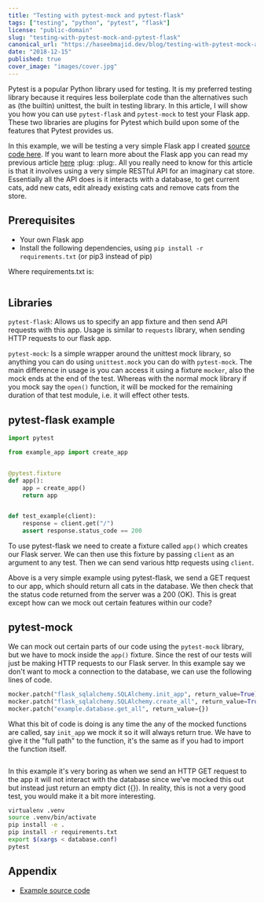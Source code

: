 ```yaml
---
title: "Testing with pytest-mock and pytest-flask"
tags: ["testing", "python", "pytest", "flask"]
license: "public-domain"
slug: "testing-with-pytest-mock-and-pytest-flask"
canonical_url: "https://haseebmajid.dev/blog/testing-with-pytest-mock-and-pytest-flask"
date: "2018-12-15"
published: true
cover_image: "images/cover.jpg"
---
```


Pytest is a popular Python library used for testing. It is my preferred testing library because it requires less boilerplate code than the alternatives such as (the builtin) unittest, the built in testing library.
In this article, I will show you how you can use `pytest-flask` and `pytest-mock` to test your Flask app. These two
libraries are plugins for Pytest which build upon some of the features that Pytest provides us.

In this example, we will be testing a very simple Flask app I created [source code here](https://gitlab.com/hmajid2301/articles/-/tree/master/9.%20Testing%20with%20pytest-mock%20and%20pytest-flask/source_code).
If you want to learn more about the Flask app you can read my previous article [here](/blog/simple-app-flask-sqlalchemy-and-docker/) :plug: :plug:.
All you really need to know for this article is that it involves using a very simple RESTful API for an imaginary cat store. Essentially all the API does is it interacts with a database,
to get current cats, add new cats, edit already existing cats and remove cats from the store.

## Prerequisites

- Your own Flask app
- Install the following dependencies, using `pip install -r requirements.txt` (or pip3 instead of pip)

Where requirements.txt is:

```text:title=requirements.txt file=./source_code/requirements.txt

```

## Libraries

`pytest-flask`: Allows us to specify an app fixture and then send API requests with this app. Usage is similar to `requests` library, when sending HTTP requests to our flask app.

`pytest-mock`: Is a simple wrapper around the unittest mock library, so anything you can do using `unittest.mock` you can do with `pytest-mock`. The main difference in usage is you can access it using a fixture `mocker`, also the mock ends at the end of the test. Whereas with the normal mock library if you mock say the `open()` function, it will be mocked for the remaining duration of that test module, i.e. it will effect other tests.

## pytest-flask example

```python
import pytest

from example_app import create_app


@pytest.fixture
def app():
    app = create_app()
    return app


def test_example(client):
    response = client.get("/")
    assert response.status_code == 200
```

To use pytest-flask we need to create a fixture called `app()` which creates our Flask server. We can then use this fixture by passing `client`
as an argument to any test. Then we can send various http requests using `client`.

Above is a very simple example using pytest-flask, we send a GET request to our app, which should return all cats in the database.
We then check that the status code returned from the server was a 200 (OK). This is great except how can we mock out certain features within our code?

## pytest-mock

We can mock out certain parts of our code using the `pytest-mock` library, but we have to mock inside the `app()` fixture. Since the rest of our tests will just be making HTTP requests to our Flask server. In this example say we don't want to mock a connection to the database, we can use the following lines of code.

```python
mocker.patch("flask_sqlalchemy.SQLAlchemy.init_app", return_value=True)
mocker.patch("flask_sqlalchemy.SQLAlchemy.create_all", return_value=True)
mocker.patch("example.database.get_all", return_value={})
```

What this bit of code is doing is any time the any of the mocked functions are called, say `init_app` we mock it so it will always return true. We have to give it the "full path" to the function, it's the same as if you had to import the function itself.

```python:title=tests/test_example.py file=./source_code/tests/test_example.py

```

In this example it's very boring as when we send an HTTP GET request to the app it will not interact with the database since we've mocked this out but instead just return an empty dict ({}). In reality, this is
not a very good test, you would make it a bit more interesting.

```bash
virtualenv .venv
source .venv/bin/activate
pip install -e .
pip install -r requirements.txt
export $(xargs < database.conf)
pytest
```

## Appendix

- [Example source code](https://gitlab.com/hmajid2301/articles/-/tree/master/9.%20Testing%20with%20pytest-mock%20and%20pytest-flask/source_code)
